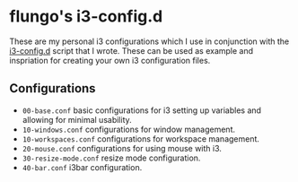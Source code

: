 # flungo's i3-config.d

These are my personal i3 configurations which I use in conjunction with the [i3-config.d](https://github.com/flungo/i3-config.d) script that I wrote. These can be used as example and inspriation for creating your own i3 configuration files.

## Configurations

* `00-base.conf` basic configurations for i3 setting up variables and allowing for minimal usability.
* `10-windows.conf` configurations for window management.
* `10-workspaces.conf` configurations for workspace management.
* `20-mouse.conf` configurations for using mouse with i3.
* `30-resize-mode.conf` resize mode configuration.
* `40-bar.conf` i3bar configuration.
